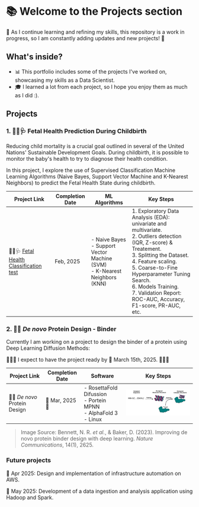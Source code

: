 # 📚 Welcome to the Projects section

🚧 As I continue learning and refining my skills, this repository is a work in progress, so I am constantly adding updates and new projects! 🚀

## What's inside?  

- 📊 This portfolio includes some of the projects I've worked on, showcasing my skills as a Data Scientist.
- 🎓 I learned a lot from each project, so I hope you enjoy them as much as I did :).


## Projects  

### 1. 👶🏻🩺 **Fetal Health Prediction During Childbirth**  

Reducing child mortality is a crucial goal outlined in several of the United Nations' Sustainable Development Goals. During childbirth, it is possible to monitor the baby's health to try to diagnose their health condition.

In this project, I explore the use of Supervised Classification Machine Learning Algorithms (Naive Bayes, Support Vector Machine and K-Nearest Neighbors) to predict the Fetal Health State during childbirth.

| Project Link | Completion Date | ML Algorithms |Key Steps 
|---|---|---|---|
|👶🏻🩺 [Fetal Health Classification](https://github.com/mjimenezj/Portfolio/blob/main/Projects/Project_1/README.md) [test](https://mjimenezj.github.io/Portfolio/blob/main/Projects/Projects_1/README.md)| Feb, 2025 | - Naive Bayes <br> - Support Vector Machine (SVM) <br> - K-Nearest Neighbors (KNN)  | 1. Exploratory Data Analysis (EDA): univariate and multivariate. <br> 2. Outliers detection (IQR, Z-score) & Treatement. <br> 3. Splitting the Dataset. <br> 4. Feature scaling. <br> 5. Coarse-to-Fine Hyperparameter Tuning Search. <br> 6. Models Training. <br> 7. Validation Report: ROC-AUC, Accuracy, F1-score, PR-AUC, etc. |

### 2. 🔬🧬 *De novo* Protein Design - Binder 

Currently I am working on a project to design the binder of a protein using Deep Learning Diffusion Methods:

🚧🚧🚧 I expect to have the project ready by 📌 March 15th, 2025. 🚧🚧🚧

| Project Link | Completion Date | Software |Key Steps 
|---|---|---|---|
| 🔬🧬 *De novo* Protein Design | 🚧 Mar, 2025 🚧 | - RosettaFold Difussion <br> - Portein MPNN <br> - AlphaFold 3 <br> - Linux  | <img src="Images/binder.png" alt="Imagen" width="500" />|

> Image Source: Bennett, N. R. *et al.*, & Baker, D. (2023). Improving de novo protein binder design with deep learning. *Nature Communications*, 14(1), 2625.

### Future projects

📌 Apr 2025: Design and implementation of infrastructure automation on AWS.

📌 May 2025: Development of a data ingestion and analysis application using Hadoop and Spark.
